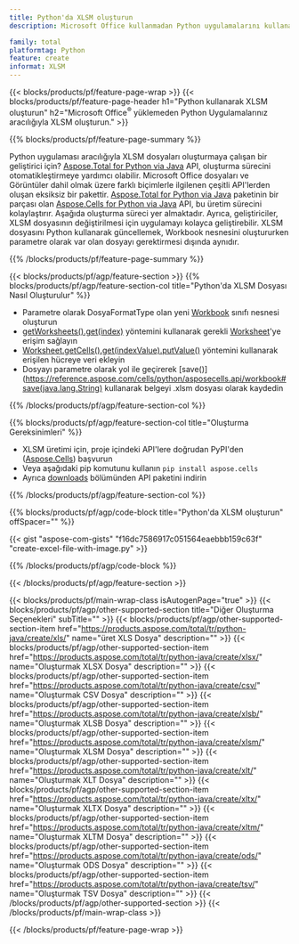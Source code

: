 ```yaml
---
title: Python'da XLSM oluşturun
description: Microsoft Office kullanmadan Python uygulamalarını kullanarak XLSM dosyası oluşturun. 

family: total
platformtag: Python
feature: create
informat: XLSM
---
```

{{< blocks/products/pf/feature-page-wrap >}}
{{< blocks/products/pf/feature-page-header h1="Python kullanarak XLSM oluşturun" h2="Microsoft Office<sup>&reg;</sup> yüklemeden Python Uygulamalarınız aracılığıyla XLSM oluşturun." >}}

{{% blocks/products/pf/feature-page-summary %}}

Python uygulaması aracılığıyla XLSM dosyaları oluşturmaya çalışan bir geliştirici için? [Aspose.Total for Python via Java](https://products.aspose.com/total/python-java/) API, oluşturma sürecini otomatikleştirmeye yardımcı olabilir. Microsoft Office dosyaları ve Görüntüler dahil olmak üzere farklı biçimlerle ilgilenen çeşitli API'lerden oluşan eksiksiz bir pakettir. [Aspose.Total for Python via Java](https://products.aspose.com/total/python-java/) paketinin bir parçası olan [Aspose.Cells for Python via Java](https://products.aspose.com/cells/python-java/) API, bu üretim sürecini kolaylaştırır. Aşağıda oluşturma süreci yer almaktadır. Ayrıca, geliştiriciler, XLSM dosyasının değiştirilmesi için uygulamayı kolayca geliştirebilir. XLSM dosyasını Python kullanarak güncellemek, Workbook nesnesini oluştururken parametre olarak var olan dosyayı gerektirmesi dışında aynıdır.

{{% /blocks/products/pf/feature-page-summary %}}

{{< blocks/products/pf/agp/feature-section >}}
{{% blocks/products/pf/agp/feature-section-col title="Python'da XLSM Dosyası Nasıl Oluşturulur" %}}

- Parametre olarak DosyaFormatType olan yeni [Workbook](https://reference.aspose.com/cells/python/asposecells.api/Workbook) sınıfı nesnesi oluşturun
- [getWorksheets().get(index)](https://reference.aspose.com/cells/python/asposecells.api/workbook#Worksheets) yöntemini kullanarak gerekli [Worksheet](https://reference.aspose.com/cells/python/asposecells.api/Worksheet)'ye erişim sağlayın
- [Worksheet.getCells().get(indexValue).putValue()](https://reference.aspose.com/cells/python/asposecells.api/worksheet#Cells) yöntemini kullanarak erişilen hücreye veri ekleyin
- Dosyayı parametre olarak yol ile geçirerek [save()](https://reference.aspose.com/cells/python/asposecells.api/workbook#save(java.lang.String) kullanarak belgeyi .xlsm dosyası olarak kaydedin

{{% /blocks/products/pf/agp/feature-section-col %}}

{{% blocks/products/pf/agp/feature-section-col title="Oluşturma Gereksinimleri" %}}

- XLSM üretimi için, proje içindeki API'lere doğrudan PyPI'den ([Aspose.Cells](https://pypi.org/project/aspose-cells/)) başvurun
- Veya aşağıdaki pip komutunu kullanın ```pip install aspose.cells``` 
- Ayrıca [downloads](https://releases.aspose.com/cells/python-java) bölümünden API paketini indirin 

{{% /blocks/products/pf/agp/feature-section-col %}}

{{% blocks/products/pf/agp/code-block title="Python'da XLSM oluşturun" offSpacer="" %}}

{{< gist "aspose-com-gists" "f16dc7586917c051564eaebbb159c63f" "create-excel-file-with-image.py" >}}

{{% /blocks/products/pf/agp/code-block %}}

{{< /blocks/products/pf/agp/feature-section >}}

{{< blocks/products/pf/main-wrap-class isAutogenPage="true" >}}
{{< blocks/products/pf/agp/other-supported-section title="Diğer Oluşturma Seçenekleri" subTitle="" >}}
{{< blocks/products/pf/agp/other-supported-section-item href="https://products.aspose.com/total/tr/python-java/create/xls/" name="üret XLS Dosya" description="" >}}
{{< blocks/products/pf/agp/other-supported-section-item href="https://products.aspose.com/total/tr/python-java/create/xlsx/" name="Oluşturmak XLSX Dosya" description="" >}}
{{< blocks/products/pf/agp/other-supported-section-item href="https://products.aspose.com/total/tr/python-java/create/csv/" name="Oluşturmak CSV Dosya" description="" >}}
{{< blocks/products/pf/agp/other-supported-section-item href="https://products.aspose.com/total/tr/python-java/create/xlsb/" name="Oluşturmak XLSB Dosya" description="" >}}
{{< blocks/products/pf/agp/other-supported-section-item href="https://products.aspose.com/total/tr/python-java/create/xlsm/" name="Oluşturmak XLSM Dosya" description="" >}}
{{< blocks/products/pf/agp/other-supported-section-item href="https://products.aspose.com/total/tr/python-java/create/xlt/" name="Oluşturmak XLT Dosya" description="" >}}
{{< blocks/products/pf/agp/other-supported-section-item href="https://products.aspose.com/total/tr/python-java/create/xltx/" name="Oluşturmak XLTX Dosya" description="" >}}
{{< blocks/products/pf/agp/other-supported-section-item href="https://products.aspose.com/total/tr/python-java/create/xltm/" name="Oluşturmak XLTM Dosya" description="" >}}
{{< blocks/products/pf/agp/other-supported-section-item href="https://products.aspose.com/total/tr/python-java/create/ods/" name="Oluşturmak ODS Dosya" description="" >}}
{{< blocks/products/pf/agp/other-supported-section-item href="https://products.aspose.com/total/tr/python-java/create/tsv/" name="Oluşturmak TSV Dosya" description="" >}}
{{< /blocks/products/pf/agp/other-supported-section >}}
{{< /blocks/products/pf/main-wrap-class >}}

{{< /blocks/products/pf/feature-page-wrap >}}